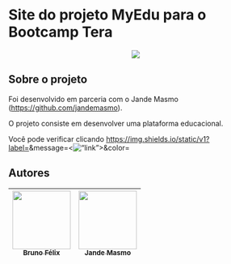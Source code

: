 
# Site do projeto MyEdu para o Bootcamp Tera 

<p align="center">
<img src="http://img.shields.io/static/v1?label=STATUS&message=EM%20DESENVOLVIMENTO&color=GREEN&style=for-the-badge"/>
</p>

## Sobre o projeto

Foi desenvolvido em parceria com o Jande Masmo (https://github.com/jandemasmo). 

O projeto consiste em desenvolver uma plataforma educacional. 

Você pode verificar clicando https://img.shields.io/static/v1?label=<LABEL>&message=<<img src=“https://brunofelixb.github.io/myedu/” alt=“link”>>&color=<blue>

## Autores

| [<img src="https://avatars.githubusercontent.com/u/37356058?v=4" width=115><br><sub>Bruno Félix</sub>](https://github.com/BrunoFelixB) |  [<img src="https://avatars.githubusercontent.com/u/30351153?v=4" width=115><br><sub>Jande Masmo</sub>](https://github.com/jandemasmo) |
| :---: | :---: |
